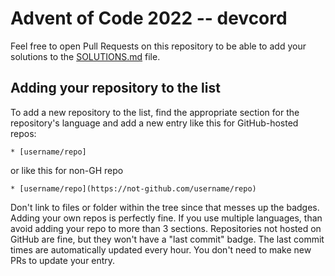 # Advent of Code 2022 -- devcord

Feel free to open Pull Requests on this repository to be able to add your solutions to the [SOLUTIONS.md](SOLUTIONS.md) file.


## Adding your repository to the list

To add a new repository to the list, find the appropriate section for the repository's language and add a new entry like this for GitHub-hosted repos:

```
* [username/repo]
```

or like this for non-GH repo

```
* [username/repo](https://not-github.com/username/repo)
```

Don't link to files or folder within the tree since that messes up the badges. Adding your own repos is perfectly fine. If you use multiple languages, than avoid adding your repo to more than 3 sections. Repositories not hosted on GitHub are fine, but they won't have a "last commit" badge. The last commit times are automatically updated every hour. You don't need to make new PRs to update your entry.
